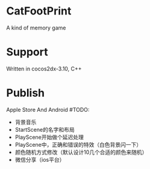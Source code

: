# CatFootPrint
A kind of memory game  
# Support
Written in cocos2dx-3.10, C++
# Publish
Apple Store And Android
#TODO:
* 背景音乐
* StartScene的名字和布局
* PlayScene开始做个延迟处理
* PlayScene中，正确和错误的特效（白色背景闪一下）
* 颜色随机方式修改（默认设计10几个合适的颜色来随机）
* 微信分享（ios平台）
